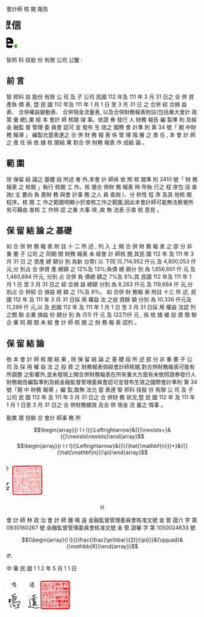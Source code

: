 會計師 核 閱 報告

![0_image_0.png](0_image_0.png)

![0_image_1.png](0_image_1.png)

智邦 科 技股 份 有限 公司 公鑒 :

## 前 言

 智 邦科 技 股份 有限 公 司 及 子 公司 民國 112 年及 111 年 3 月 31 日之 合 併 資 產負 債 表, 暨 民 國 112 年及 111 年 1 月 1 日 至 3 月 31 日 之 合併 綜 合損 益 表、
合併權益變動表、 合併現金流量表, 以及合併財務報表附註(包括重大會計 政策 彙 總),業 經 本 會計 師 核閱 竣 事。依證 券 發行 人 財務 報告 編 製準 則 及經 金 融監 督 管理 委 員會 認可 並 發布 生 效之 國際 會 計準 則 第 34 號「 期 中財 務 報導 」
編製允當表達之 合 併 財 務 報 表 係 管 理 階 層 之 責 任 , 本 會 計 師 之 責 任 係 依 據 核 閱結 果 對合 併 財務 報表 作 成結 論 。

## 範 圍

 除 保留 結 論之 基礎 段 所述 者 外,本會 計 師係 依 照 核 閱準 則 2410 號「 財 務 報表 之 核閱 」執行 核閱 工 作。核 閱合 併財 務 報表 時 所執 行之 程 序包 括 查詢( 主 要向 負 責財 務 與會 計事 務 之人 員 查詢 )、分 析性 程 序 及其 他核 閱 程序。核 閱 工 作之範圍明顯小於查核工作之範圍,因此本會計師可能無法察覺所有可藉由 查核 工 作辨 認 之重 大事 項 ,故 無 法表 示查 核 意見 。

## 保 留 結 論 之 基礎

 如 合 併 財 務 報 表 附 註 十 二 所 述 , 列 入 上 開 合 併 財 務 報 表 之 部 分 非 重 要 子 公司 之 同期 間 財務 報表 未 經會 計 師核 閱,其民 國 112 年 及 111 年 3 月 31 日 之 資產 總 額分 別 為新 台幣( 以 下同 )5,714,952 仟元 及 4,800,053 仟 元,分 別占 合 併資 產 總額 之 12%及 13%;負債 總 額分 別 為 1,656,601 仟 元 及 1,460,694 仟元, 分別 占 合併 負 債總 額之 7%及 8%;其 民國 112 年及 111 年 1 月 1 日 至 3 月 31 日之 綜 合損 益 總額 分別 為 8,263 仟元 及 119,664 仟 元,分 別占 合 併綜 合 損益 總 額 之 1%及 8%。 如 合併 財 務報 表 附註 十三 所 述, 民 國 112 年 及 111 年 3 月 31 日採 用 權益 法 之投 資餘 額 分別 為 10,336 仟元及 11,299 仟 元,以 及 民國 112 年 及 111 年 1 月 1 日 至 3 月 31 日採 用 權益 法認 列 之關 聯 企業 損益 份 額分 別 為 (51)
仟 元 及 (227)仟 元 , 係 依 據 被 投 資 關 聯 企 業 同 期 間 未 經 會 計 師 核 閱 之 財 務 報 表 認列 。

## 保 留 結 論

 依 本 會 計 師 核 閱 結 果 , 除 保 留 結 論 之 基 礎 段 所 述 部 分 非 重 要 子 公 司 及 採 用 權 益 法 之 投 資 之 財務報表倘經會計師核閱,對合併財務報表可能有所調整 之影響外,並未發現上開合併財務報表在所有重大方面有未依照證券發行人 財務報告編製準則及經金融監督管理委員會認可並發布生效之國際會計準則 第 34 號「期 中 財務 報導 」編 製,致無 法允 當 表達 智 邦科 技股 份 有限 公 司 及 子 公司 民 國 112 年 及 111 年 3 月 31 日之 合 併財 務 狀況,暨 民 國 112 年 及 111 年 1 月 1 日至 3 月 31 日之 合 併財務績效 及合 併 現金 流 量之 情事 。

勤業 眾 信聯 合 會計 師事 務 所

$$\begin{array}{r l r l}{\Leftrightarrow}&{{}\nexists+}&{{}\nexists\nexists}\end{array}$$
$$\begin{array}{r l r l}{\Leftrightarrow}&{{}{\hat{\mathbf{n}}}+}&{{}{\hat{\mathbf{n}}}\pi}\end{array}$$

![1_image_1.png](1_image_1.png)

$$\mathbb{H}$$

會 計 師 林 政 治 會 計 師 鍾 鳴 遠
金融監督管理委員會核准文號 金 管 證六 字 第 0930160267 號 金融監督管理委員會核准文號 金 管 證審 字 第 1050024633 號

$${\begin{array}{l l}{{\frac{\frac{\pi\hbar}{2}}{\pi}}}&{\qquad}&{\mathbb{R}}\end{array}}$$
$\Phi$. 

中 華 民 國 1 1 2 年 5 月 1 1 日

![1_image_0.png](1_image_0.png)

